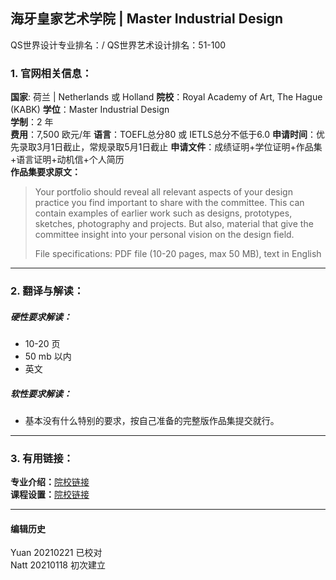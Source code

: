 ## 海牙皇家艺术学院 | Master Industrial Design

QS世界设计专业排名：/
QS世界艺术设计排名：51-100


### 1. 官网相关信息：

**国家**: 荷兰 | Netherlands 或 Holland
**院校**：Royal Academy of Art, The Hague (KABK)
**学位**：Master Industrial Design   
**学制**：2 年  
**费用**：7,500 欧元/年
**语言**：TOEFL总分80 或 IETLS总分不低于6.0
**申请时间**：优先录取3月1日截止，常规录取5月1日截止
**申请文件**：成绩证明+学位证明+作品集+语言证明+动机信+个人简历  
**作品集要求原文：**   

>Your portfolio should reveal all relevant aspects of your design practice you find important to share with the committee. This can contain examples of earlier work such as designs, prototypes, sketches, photography and projects. But also, material that give the committee insight into your personal vision on the design field.
>
>File specifications: PDF file (10-20 pages, max 50 MB), text in English


---


### 2. 翻译与解读：

##### 硬性要求解读：
- 10-20 页
- 50 mb 以内
- 英文


##### 软性要求解读：
- 基本没有什么特别的要求，按自己准备的完整版作品集提交就行。



---


### 3. 有用链接：

**专业介绍：**[院校链接](https://www.kabk.nl/en/programmes/master/industrial-design)  
**课程设置：**[院校链接](https://www.kabk.nl/en/programmes/master/industrial-design/courses#content)



---


#### 编辑历史
Yuan 20210221 已校对  
Natt 20210118 初次建立  
